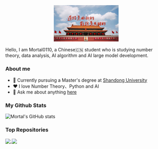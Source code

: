 <p align="center"><a href="https://www.gov.cn"><img width="40%" alt="China!" src="./assets/gh-readme-header.jpeg" /></a></p>

Hello, I am Mortal0110, a Chinese🇨🇳 student who is studying number theory, data analysis, AI algorithm and AI large model development.
### About me
- 📖 Currently pursuing a Master's degree at [Shandong University](https://www.en.sdu.edu.cn)
- ❤️ I love Number Theory、Python and AI 
- 💬 Ask me about anything [here](https://github.com/Mortal0110/Mortal0110/issues)
### My Github Stats
![Mortal's GitHub stats](https://github-readme-stats.vercel.app/api?username=mortal0110&show_icons=true&include_all_commits=true&theme=one_dark_pro&hide_border=true&count_private=true&hide=contribs,prs)
### Top Repositories
<a href="https://github.com/Mortal0110/Yoga14sACH2021_Hackintosh">
  <img align="center" src="https://github-readme-stats.vercel.app/api/pin/?username=mortal0110&repo=Yoga14sACH2021_Hackintosh&theme=one_dark_pro" />
</a>
<a href="https://github.com/Mortal0110/iOS_Rules">
  <img align="center" src="https://github-readme-stats.vercel.app/api/pin/?username=mortal0110&repo=iOS_Rules&theme=one_dark_pro" />
</a>
